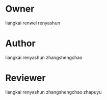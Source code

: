 # Owner
liangkai
renwei
renyashun

# Author 
liangkai
renyashun
zhangshengchao


# Reviewer
liangkai
renyashun
zhangshengchao
zhapuyu